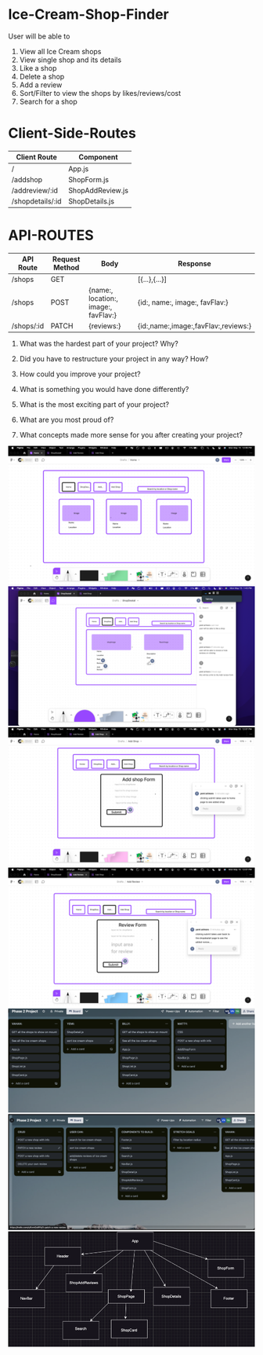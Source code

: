 # Ice-Cream-Shop-Finder

User will be able to 
1. View all Ice Cream shops
2. View single shop and its details
3. Like a shop
4. Delete a shop
6. Add a review
7. Sort/Filter to view the shops by likes/reviews/cost
8. Search for a shop

# Client-Side-Routes
| Client Route | Component        |
|--------------|------------------|
| /            | App.js        |
| /addshop     | ShopForm.js      |
| /addreview/:id   | ShopAddReview.js |
| /shopdetails/:id | ShopDetails.js   |


# API-ROUTES

| API Route         | Request Method | Body                                 | Response                             |
|-------------------|----------------|--------------------------------------|--------------------------------------|
| /shops            | GET            |                                      | [{...},{...}]                        |
| /shops            | POST           | {name:, location:, image:, favFlav:} | {id:, name:, image:, favFlav:}       |
| /shops/:id         | PATCH          | {reviews:}                           | {id:,name:,image:,favFlav:,reviews:} |


1. What was the hardest part of your project?  Why? 

2. Did you have to restructure your project in any way?  How?

3. How could you improve your project?

4. What is something you would have done differently?

5. What is the most exciting part of your project?

6. What are you most proud of?

7. What concepts made more sense for you after creating your project? 

                        

<img src="./public/Home.png" alt="Home">
<img src="./public/ShopDetail.png" alt="Shop Detail">
<img src="./public/AddShop.png" alt="Add Shop">
<img src="./public/AddReview.png" alt="Add Review">
<img src="./public/trello1.png" alt="trello board">
<img src="./public/trello2.png" alt="trello">
<img src="./public/ReactTree.png" alt="ReactTree">